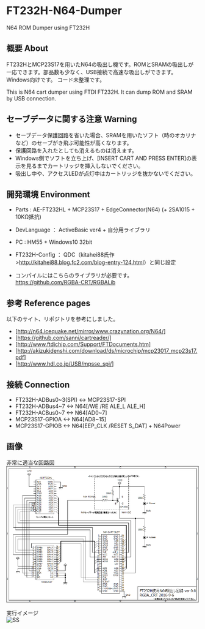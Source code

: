 # FT232H-N64-Dumper
N64 ROM Dumper using FT232H

## 概要 About
FT232HとMCP23S17を用いたN64の吸出し機です。ROMとSRAMの吸出しが一応できます。部品数も少なく、USB接続で高速な吸出しができます。
Windows向けです。
コード未整理です。

This is N64 cart dumper using FTDI FT232H. It can dump ROM and SRAM by USB connection. 

## セーブデータに関する注意 Warning
 * セーブデータ保護回路を省いた場合、SRAMを用いたソフト（時のオカリナなど）のセーブがき飛ぶ可能性が高くなります。
 * 保護回路を入れたとしても消えるものは消えます。
 * Windows側でソフトを立ち上げ、[INSERT CART AND PRESS ENTER]の表示を見るまでカートリッジを挿入しないでください。
 * 吸出し中や、アクセスLEDが点灯中はカートリッジを抜かないでください。

## 開発環境 Environment
 * Parts : AE-FT232HL + MCP23S17 + EdgeConnector(N64) (+ 2SA1015 + 10KΩ抵抗)
 * DevLanguage ： ActiveBasic ver4 + 自分用ライブラリ
 * PC : HM55 + Windows10 32bit
 * FT232H-Config ： QDC（kitahei88氏作><http://kitahei88.blog.fc2.com/blog-entry-124.html>）と同じ設定
	
 * コンパイルにはこちらのライブラリが必要です。  
<https://github.com/RGBA-CRT/RGBALib>

## 参考 Reference pages
以下のサイト、リポジトリを参考にしました。
 * 	[http://n64.icequake.net/mirror/www.crazynation.org/N64/]  
 * 	[https://github.com/sanni/cartreader/]  
 * 	[http://www.ftdichip.com/Support/FTDocuments.htm]  
 * 	[http://akizukidenshi.com/download/ds/microchip/mcp23017_mcp23s17.pdf]  
 * 	[http://www.hdl.co.jp/USB/mpsse_spi/]  

## 接続 Connection
 * 	FT232H-ADBus0~3(SPI) <-> MCP23S17-SPI
 * 	FT232H-ADBus4~7  <-> N64[/WE /RE ALE_L ALE_H]
 * 	FT232H-ACBus0~7  <-> N64[AD0~7]
 * 	MCP23S17-GPIOA <-> N64[AD8~15]
 * 	MCP23S17-GPIOB <-> N64[EEP_CLK /RESET S_DAT] + N64Power

## 画像
非常に適当な回路図
![回路図](https://raw.githubusercontent.com/RGBA-CRT/FT232H-N64-Dumper/master/Kairo.PNG "回路図")  
  
実行イメージ  
![SS](http://i.imgur.com/ydIlbni.jpg "スクショ")
